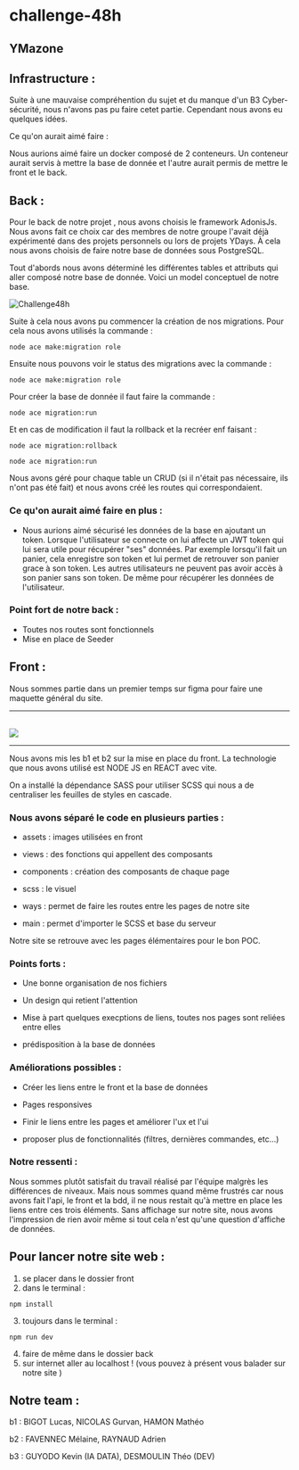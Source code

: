 # challenge-48h

## **YMazone**



## **Infrastructure :**

Suite à une mauvaise compréhention du sujet et du manque d'un B3 Cyber-sécurité, nous n'avons pas pu faire cetet partie. Cependant nous avons eu quelques idées.

Ce qu'on aurait aimé faire : 

Nous aurions aimé faire un docker composé de 2 conteneurs. Un conteneur aurait servis à mettre la base de donnée et l'autre aurait permis de mettre le front et le back.


## **Back :**

Pour le back de notre projet , nous avons choisis le framework AdonisJs. Nous avons fait ce choix car des membres de notre groupe l'avait déjà expérimenté dans des projets personnels ou lors de projets YDays. À cela nous avons choisis de faire notre base de données sous PostgreSQL. 

Tout d'abords nous avons déterminé les différentes tables et attributs qui aller composé notre base de donnée.
Voici un model conceptuel de notre base. 


![Challenge48h](https://user-images.githubusercontent.com/106623578/217267985-16025115-fb87-43b9-b7fe-08107c260966.png)

Suite à cela nous avons pu commencer la création de nos migrations. Pour cela nous avons utilisés la commande : 

```
node ace make:migration role
```

Ensuite nous pouvons voir le status des migrations avec la commande :

```
node ace make:migration role
```

Pour créer la base de donnée il faut faire la commande :

```
node ace migration:run 
```

Et en cas de modification il faut la rollback et la recréer enf faisant : 

```
node ace migration:rollback
```

```
node ace migration:run
```

Nous avons géré pour chaque table un CRUD (si il n'était pas nécessaire, ils n'ont pas été fait) et nous avons créé les routes qui correspondaient.

### **Ce qu'on aurait aimé faire en plus :** 

- Nous aurions aimé sécurisé les données de la base en ajoutant un token. Lorsque l'utilisateur se connecte on lui affecte un JWT token qui lui sera utile pour récupérer "ses" données. Par exemple lorsqu'il fait un panier, cela enregistre son token et lui permet de retrouver son panier grace à son token. Les autres utilisateurs ne peuvent pas avoir accès à son panier sans son token. De même pour récupérer les données de l'utilisateur.

### **Point fort de notre back :**

- Toutes nos routes sont fonctionnels
- Mise en place de Seeder


## **Front :** 

Nous sommes partie dans un premier temps sur figma pour faire une maquette général du site.

***
</br> <img src="https://zupimages.net/viewer.php?id=23/06/2gyf.png">  <br>
***

Nous avons mis les b1 et b2 sur la mise en place du front. La technologie que nous avons utilisé est NODE JS en REACT avec vite.

On a installé la dépendance SASS pour utiliser SCSS qui nous a de centraliser les feuilles de styles en cascade.

### **Nous avons séparé le code en plusieurs parties :**

- assets : images utilisées en front

- views : des fonctions qui appellent des composants

- components : création des composants de chaque page

- scss : le visuel

- ways : permet de faire les routes entre les pages de notre site

- main : permet d'importer le SCSS et base du serveur


Notre site se retrouve avec les pages élémentaires pour le bon POC.

### **Points forts :**

- Une bonne organisation de nos fichiers

- Un design qui retient l'attention

- Mise à part quelques execptions de liens, toutes nos pages sont reliées entre elles

- prédisposition à la base de données

### **Améliorations possibles :**

- Créer les liens entre le front et la base de données

- Pages responsives

- Finir le liens entre les pages et améliorer l'ux et l'ui

- proposer plus de fonctionnalités (filtres, dernières commandes, etc...)


### **Notre ressenti :** 

Nous sommes plutôt satisfait du travail réalisé par l'équipe malgrès les différences de niveaux. Mais nous sommes quand même frustrés car nous avons fait l'api, le front et la bdd, il ne nous restait qu'à mettre en place les liens entre ces trois éléments. Sans affichage sur notre site, nous avons l'impression de rien avoir même si tout cela n'est qu'une question d'affiche de données.
    
## **Pour lancer notre site web :**

1. se placer dans le dossier front 
2. dans le terminal : 
```
npm install
```
3. toujours dans le terminal : 
```
npm run dev 
```
4. faire de même dans le dossier back
5. sur internet aller au localhost ! (vous pouvez à présent vous balader sur notre site )


## **Notre team :** 

b1 : BIGOT Lucas, NICOLAS Gurvan, HAMON Mathéo

b2 : FAVENNEC Mélaine, RAYNAUD Adrien

b3 : GUYODO Kevin (IA DATA), DESMOULIN Théo (DEV)
